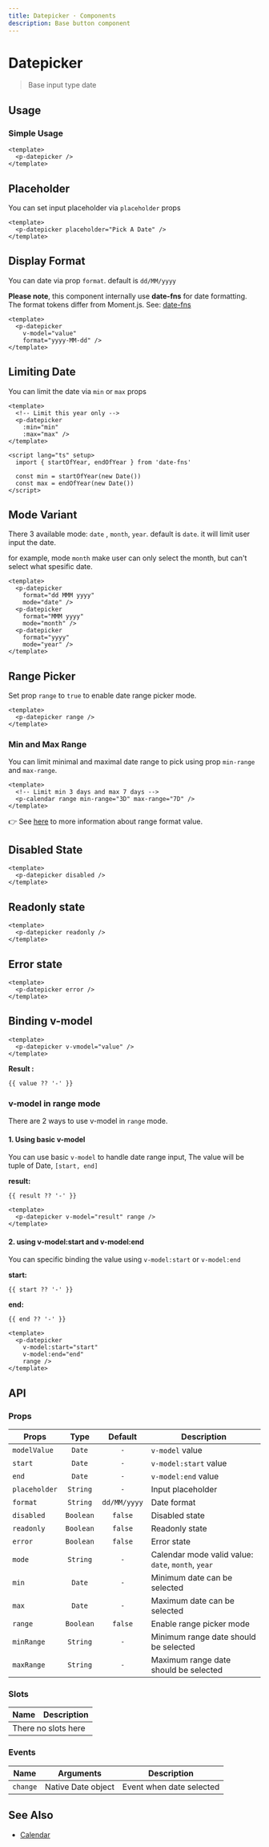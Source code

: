 ```yaml
---
title: Datepicker · Components
description: Base button component
---
```


<script setup>
  import pDatepicker from './Datepicker.vue'
  import Banner from '../banner/Banner.vue'
  import { ref } from 'vue-demi'
  import { startOfYear, endOfYear, endOfMonth } from 'date-fns'

  const value  = ref()
  const result = ref()
  const start  = ref()
  const end    = ref()

  const min = startOfYear(new Date())
  const max = endOfYear(new Date())

  const thisMonth = endOfMonth(new Date())
</script>

# Datepicker

> Base input type date

## Usage

### Simple Usage

<preview>
  <p-datepicker />
</preview>

```vue
<template>
  <p-datepicker />
</template>
```

## Placeholder

You can set input placeholder via `placeholder` props

<preview>
  <p-datepicker placeholder="Pick A Date" />
</preview>

```vue
<template>
  <p-datepicker placeholder="Pick A Date" />
</template>
```

## Display Format

You can date via prop `format`. default is `dd/MM/yyyy`

<Banner><strong>Please note</strong>, this component internally use <b>date-fns</b> for date formatting. The format tokens differ from Moment.js. See: <a href="https://date-fns.org/docs/format" target="_blank">date-fns</a></Banner>

<preview>
  <p-datepicker
    v-model="value"
    format="yyyy-MM-dd" />
</preview>

```vue
<template>
  <p-datepicker
    v-model="value"
    format="yyyy-MM-dd" />
</template>
```

## Limiting Date

You can limit the date via `min` or `max` props

<preview>
  <p-datepicker
    :min="min"
    :max="max" />
</preview>

```vue
<template>
  <!-- Limit this year only -->
  <p-datepicker
    :min="min"
    :max="max" />
</template>

<script lang="ts" setup>
  import { startOfYear, endOfYear } from 'date-fns'

  const min = startOfYear(new Date())
  const max = endOfYear(new Date())
</script>
```

## Mode Variant

There 3 available mode: `date` , `month`, `year`. default is `date`. it will limit user input the date.

for example, mode `month` make user can only select the month, but can't select what spesific date.

<preview class="flex-col items-center space-y-2">
  <p-datepicker
    format="dd MMM yyyy"
    mode="date" />
  <p-datepicker
    format="MMM yyyy"
    mode="month" />
  <p-datepicker
    format="yyyy"
    mode="year" />
</preview>

```vue
<template>
  <p-datepicker
    format="dd MMM yyyy"
    mode="date" />
  <p-datepicker
    format="MMM yyyy"
    mode="month" />
  <p-datepicker
    format="yyyy"
    mode="year" />
</template>
```

## Range Picker

Set prop `range` to `true` to enable date range picker mode.

<preview>
  <p-datepicker range />
</preview>

```vue
<template>
  <p-datepicker range />
</template>
```

### Min and Max Range

You can limit minimal and maximal date range to pick using prop `min-range` and `max-range`.

<preview>
  <p-calendar range min-range="3D" max-range="7D" />
</preview>

```vue
<template>
  <!-- Limit min 3 days and max 7 days -->
  <p-calendar range min-range="3D" max-range="7D" />
</template>
```

👉 See [here](/components/calendar/#min-and-max-range-format) to more information about range format value.

## Disabled State

<preview class="flex-col items-center space-y-2">
  <p-datepicker disabled />
</preview>

```vue
<template>
  <p-datepicker disabled />
</template>
```

## Readonly state
<preview>
  <p-datepicker readonly />
</preview>

```vue
<template>
  <p-datepicker readonly />
</template>
```

## Error state
<preview>
  <p-datepicker error />
</preview>

```vue
<template>
  <p-datepicker error />
</template>
```

## Binding v-model

<preview>
  <p-datepicker v-model="value" />
</preview>

```vue
<template>
  <p-datepicker v-vmodel="value" />
</template>
```

**Result :**

<pre class="max-w-full truncate"><code>{{ value ?? '-' }}</code></pre>

### v-model in range mode

There are 2 ways to use v-model in `range` mode.

#### 1. Using basic v-model

You can use basic `v-model` to handle date range input, The value will be tuple of Date, `[start, end]`

<preview class="flex-col">
  <p-datepicker v-model="result" range />
</preview>

**result:**

<pre class="truncate"><code>{{ result ?? '-' }}</code></pre>

```vue
<template>
  <p-datepicker v-model="result" range />
</template>
```

#### 2. using v-model:start and v-model:end

You can specific binding the value using `v-model:start` or `v-model:end`

<preview class="flex-col">
  <p-datepicker
    v-model:start="start"
    v-model:end="end"
    range />
</preview>

**start:**

<pre class="truncate"><code>{{ start ?? '-' }}</code></pre>

**end:**

<pre class="truncate"><code>{{ end ?? '-' }}</code></pre>

```vue
<template>
  <p-datepicker
    v-model:start="start"
    v-model:end="end"
    range />
</template>
```

## API

### Props

| Props         |   Type    |   Default    | Description                                        |
|---------------|:---------:|:------------:|----------------------------------------------------|
| `modelValue`  |  `Date`   |     `-`      | `v-model` value                                    |
| `start`       |  `Date`   |     `-`      | `v-model:start` value                              |
| `end`         |  `Date`   |     `-`      | `v-model:end` value                                |
| `placeholder` | `String`  |     `-`      | Input placeholder                                  |
| `format`      | `String`  | `dd/MM/yyyy` | Date format                                        |
| `disabled`    | `Boolean` |   `false`    | Disabled state                                     |
| `readonly`    | `Boolean` |   `false`    | Readonly state                                     |
| `error`       | `Boolean` |   `false`    | Error state                                        |
| `mode`        | `String`  |     `-`      | Calendar mode valid value: `date`, `month`, `year` |
| `min`         |  `Date`   |     `-`      | Minimum date can be selected                       |
| `max`         |  `Date`   |     `-`      | Maximum date can be selected                       |
| `range`       | `Boolean` |   `false`    | Enable range picker mode                           |
| `minRange`    | `String`  |     `-`      | Minimum range date should be selected              |
| `maxRange`    | `String`  |     `-`      | Maximum range date should be selected              |

### Slots

<table>
  <thead>
    <tr>
      <th>Name</th>
      <th>Description</th>
    </tr>
  </thead>
  <tbody>
    <tr>
      <td colspan="2" class="text-center">There no slots here</td>
    </tr>
  </tbody>
</table>

### Events

| Name     | Arguments          | Description              |
|----------|--------------------|--------------------------|
| `change` | Native Date object | Event when date selected |

## See Also

- [Calendar](/components/calendar/)
